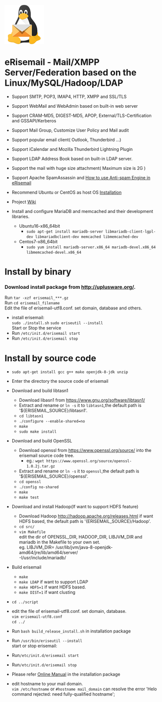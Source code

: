 ![erisemail](https://raw.githubusercontent.com/uplusware/erisemail/master/doc/erisemail.png)

# eRisemail - Mail/XMPP Server/Federation based on the Linux/MySQL/Hadoop/LDAP
* Support SMTP, POP3, IMAP4, HTTP, XMPP and SSL/TLS
* Support WebMail and WebAdmin based on built-in web server
* Support CRAM-MD5, DIGEST-MD5, APOP, External/TLS-Certification and GSSAPI/Kerberos
* Support Mail Group, Customize User Policy and Mail audit
* Support popular email client( Outlook, Thunderbird ...)
* Support iCalendar and Mozilla Thunderbird Lightning Plugin
* Support LDAP Address Book based on built-in LDAP server.
* Support the mail with huge size attachment( Maximum size is 2G )
* Support Apache SpamAssassin and [How to use Anti-spam Engine in eRisemail](https://github.com/uplusware/erisemail/wiki/How-to-use-Anti-spam-Engine-in-eRisemail)
* Recommend Ubuntu or CentOS as host OS [Installation](https://github.com/uplusware/erisemail/wiki/Installation)
* Project [Wiki](https://github.com/uplusware/erisemail/wiki)

* Install and configure MariaDB and memcached and their development libraries.
  * Ubuntu16-x86_64bit
      * `sudo apt-get install mariadb-server libmariadb-client-lgpl-dev libmariadbclient-dev memcached libmemcached-dev`
  * Centos7-x86_64bit
      * `sudo yum install mariadb-server.x86_64 mariadb-devel.x86_64 libmemcached-devel.x86_64`

# Install by binary
### Download install package from http://uplusware.org/.  
Run `tar -xzf erisemail_***.gz`  
Run `cd erisemail_filename`  
Edit the file of erisemail-utf8.conf. set domain, database and others.  

* install erisemail:   
`sudo ./install.sh` 
`sudo eriseutil --install`  
Start or Stop the service
* Run `/etc/init.d/erisemail start`  
* Run `/etc/init.d/erisemail stop`   
   
# Install by source code
* `sudo apt-get install gcc g++ make openjdk-8-jdk unzip`
* Enter the directory the source code of erisemail
* Download and build libtasn1
   * Download libasn1 from https://www.gnu.org/software/libtasn1/
   * Extract and rename or `ln -s` it to `libtasn1`,the default path is '${ERISEMAIL_SOURCE}/libtasn1'.
   * `cd libtasn1`
   * `./configure --enable-shared=no`
   * `make`
   * `sudo make install`
* Download and build OpenSSL
   * Download openssl from https://www.openssl.org/source/ into the erisemail source code tree.
       * eg.: `wget https://www.openssl.org/source/openssl-1.0.2j.tar.gz`
   * Extract and rename or `ln -s` it to `openssl`,the default path is '${ERISEMAIL_SOURCE}/openssl'.
   * `cd openssl`
   * `./config no-shared`
   * `make`
   * `make test`
* Download and install Hadoop(If want to support HDFS feature)
   * Download Hadoop http://hadoop.apache.org/releases.html if want HDFS based, the default path is '{ERISEMAIL_SOURCE}/Hadoop'.
   * `cd src/`  
   * `vim Makefile`  
   edit the dir of OPENSSL_DIR, HADOOP_DIR, LIBJVM_DIR and mariadb in the Makefile to your own set.  
   eg. LIBJVM_DIR= /usr/lib/jvm/java-8-openjdk-amd64/jre/lib/amd64/server/  
       -I/usr/include/mariadb/  
* Build erisemail
   * `make`
   * `make LDAP` if want to support LDAP
   * `make HDFS=1` if want HDFS based.
   * `make DIST=1` if want clusting
* `cd ../script`  
* edit the file of erisemail-utf8.conf. set domain, database.  
`vim erisemail-utf8.conf`    
`cd ../`  
* Run `bash build_release_install.sh` in installation package  
* Run `/usr/bin/eriseutil --install`  
start or stop erisemail:   
* Run`/etc/init.d/erisemail start`  
* Run`/etc/init.d/erisemail stop`  
 * Please refer [Online Manual](https://github.com/uplusware/erisemail/wiki/Manual) in the installation package  

* edit hostname to your mail domain.  
`vim /etc/hostname` or `#hostname mail_domain` 
can resolve the error 'Helo command rejected: need fully-qualified hostname';
